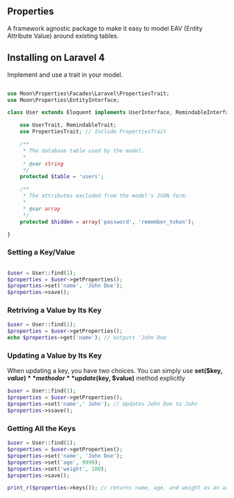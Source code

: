 ## Properties
A framework agnostic package to make it easy to model EAV (Entity Attribute Value) around existing tables.

## Installing on Laravel 4

Implement and use a trait in your model.

```php

use Moon\Properties\Facades\Laravel\PropertiesTrait;
use Moon\Properties\EntityInterface;

class User extends Eloquent implements UserInterface, RemindableInterface, EntityInterface { // Implement EntityInterface

	use UserTrait, RemindableTrait;
	use PropertiesTrait; // Include PropertiesTrait

	/**
	 * The database table used by the model.
	 *
	 * @var string
	 */
	protected $table = 'users';

	/**
	 * The attributes excluded from the model's JSON form.
	 *
	 * @var array
	 */
	protected $hidden = array('password', 'remember_token');

}
```

### Setting a Key/Value 

```php

$user = User::find(1);
$properties = $user->getProperties();
$properties->set('name', 'John Doe');
$properties->save();

```

### Retriving a Value by Its Key

```php
$user = User::find(1);
$properties = $user->getProperties();
echo $properties->get('name'); // outputs 'John Doe'
```

### Updating a Value by Its Key
When updating a key, you have two choices. You can simply use **set($key, $value)** method or **update($key, $value)** method explicitly

```php
$user = User::find(1);
$properties = $user->getProperties();
$properties->set('name',' John'); // Updates John Doe to John
$properties->ssave();
```

### Getting All the Keys

```php
$user = User::find(1);
$properties = $user->getProperties();
$properties->set('name', 'John Doe');
$properties->set('age', 9999);
$properties->set('weight', 180);
$properties->save();

print_r($properties->keys()); // returns name, age, and weight as an array
```